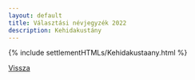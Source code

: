 ```yaml
---
layout: default
title: Választási névjegyzék 2022
description: Kehidakustány
---
```


{% include settlementHTMLs/Kehidakustaany.html %}

[Vissza](../)